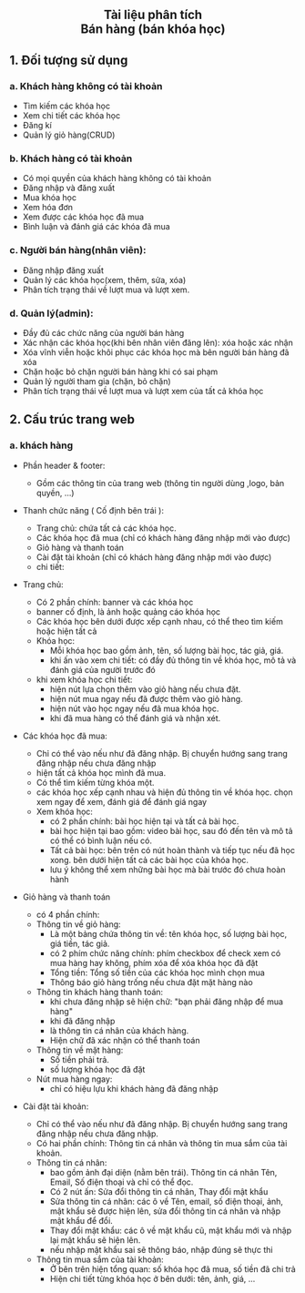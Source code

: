 <h2 align="center">
  Tài liệu phân tích <br>
  Bán hàng (bán khóa học)
</h2>

## 1. Đối tượng sử dụng

### a. Khách hàng không có tài khoản
-	Tìm kiếm các khóa học
-	Xem chi tiết các khóa học
-	Đăng kí
-	Quản lý giỏ hàng(CRUD)

### b. Khách hàng có tài khoản
-	Có mọi quyền của khách hàng không có tài khoản
-	Đăng nhập và đăng xuất
-	Mua khóa học
-	Xem hóa đơn
-	Xem được các khóa học đã mua
-	Bình luận và đánh giá các khóa đã mua

### c. Người bán hàng(nhân viên):
-	Đăng nhập đăng xuất
-	Quản lý các khóa học(xem, thêm, sửa, xóa)
-	Phân tích trạng thái về lượt mua và lượt xem.

### d. Quản lý(admin):
-	Đầy đủ các chức năng của người bán hàng
-	Xác nhận các khóa học(khi bên nhân viên đăng lên): xóa hoặc xác nhận
-	Xóa vĩnh viễn hoặc khôi phục các khóa học mà bên người bán hàng đã xóa
-	Chặn hoặc bỏ chặn người bán hàng khi có sai phạm
-	Quản lý người tham gia (chặn, bỏ chặn)
-	Phân tích trạng thái về lượt mua và lượt xem của tất cả khóa học

## 2. Cấu trúc trang web

### a. khách hàng 
- Phần header & footer:
  - Gồm các thông tin của trang web (thông tin người dùng ,logo, bản quyền, …)
- Thanh chức năng ( Cố định bên trái ):
  - Trang chủ: chứa tất cả các khóa học.
  - Các khóa học đã mua (chỉ có khách hàng đăng nhập mới vào được)
  - Giỏ hàng và thanh toán
  - Cài đặt tài khoản (chỉ có khách hàng đăng nhập mới vào được) 
  - chi tiết:
 
- Trang chủ:
  - Có 2 phần chính: banner và các khóa học
  - banner cố định, là ảnh hoặc quảng cáo khóa học
  - Các khóa học bên dưới được xếp cạnh nhau, có thể theo tìm kiếm hoặc hiện tất cả
  - Khóa học:
    - Mỗi khóa học bao gồm ảnh, tên, số lượng bài học, tác giả, giá.
    - khi ấn vào xem chi tiết: có đầy đủ thông tin về khóa học, mô tả và đánh giá của người trước đó
   - khi xem khóa học chi tiết: 
     - hiện nút lựa chọn thêm vào giỏ hàng nếu chưa đặt.
     - hiện nút mua ngay nếu đã được thêm vào giỏ hàng.
     - hiện nút vào học ngay nếu đã mua khóa học.
     - khi đã mua hàng có thể đánh giá và nhận xét.  
 
- Các khóa học đã mua:
  - Chỉ có thể vào nếu như đã đăng nhập. Bị chuyển hướng sang trang đăng nhập nếu chưa đăng nhập
  - hiện tất cả khóa học mình đã mua. 
  - Có thể tìm kiếm từng khóa một.
  - các khóa học xếp cạnh nhau và hiện đủ thông tin về khóa học. chọn xem ngay để xem, đánh giá để đánh giá ngay
  - Xem khóa học:
    - có 2 phần chính: bài học hiện tại và tất cả bài học.
    - bài học hiện tại bao gồm: video bài học, sau đó đến tên và mô tả có thể có bình luận nếu có.
    - Tất cả bài học: bên trên có nút hoàn thành và tiếp tục nếu đã học xong. bên dưới hiện tất cả các bài học của khóa học.
    - lưu ý không thể xem những bài học mà bài trước đó chưa hoàn hành

- Giỏ hàng và thanh toán
  - có 4 phần chính:
  - Thông tin về giỏ hàng:
    - Là một bảng chứa thông tin về: tên khóa học, số lượng bài học, giá tiền, tác giả.
    - có 2 phím chức năng chính: phím checkbox để check xem có mua hàng hay không, phím xóa để xóa khóa học đã đặt
    - Tổng tiền: Tổng số tiền của các khóa học mình chọn mua
    - Thông báo giỏ hàng trống nếu chưa đặt mặt hàng nào
  - Thông tin khách hàng thanh toán:
    - khi chưa đăng nhập sẽ hiện chữ: "bạn phải đăng nhập để mua hàng"
    - khi đã đăng nhập
    - là thông tin cá nhân của khách hàng.
    - Hiện chữ đã xác nhận có thể thanh toán 
  - Thông tin về mặt hàng:
    - Số tiền phải trả.
    - số lượng khóa học đã đặt
  - Nút mua hàng ngay:
    - chỉ có hiệu lựu khi khách hàng đã đăng nhập 
 
- Cài đặt tài khoản:
  - Chỉ có thể vào nếu như đã đăng nhập. Bị chuyển hướng sang trang đăng nhập nếu chưa đăng nhập.
  - Có hai phần chính: Thông tin cá nhân và thông tin mua sắm của tài khoản.
  - Thông tin cá nhân:
    - bao gồm ảnh đại diện (nằm bên trái). Thông tin cá nhân Tên, Email, Số điện thoại và chỉ có thể đọc.
    - Có 2 nút ấn: Sửa đổi thông tin cá nhân, Thay đổi mật khẩu
    - Sửa thông tin cá nhân: các ô về Tên, email, số điện thoại, ảnh, mật khẩu sẽ được hiện lên, sửa đổi thông tin cá nhân và nhập mật khẩu để đổi. 
    - Thay đổi mật khẩu: các ô về mật khẩu cũ, mật khẩu mới và nhập lại mật khẩu sẽ hiện lên.
    - nếu nhập mật khẩu sai sẽ thông báo, nhập đúng sẽ thực thi
  - Thông tin mua sắm của tài khoản:
    - Ở bên trên hiện tổng quan: số khóa học đã mua, số tiền đã chi trả
    - Hiện chi tiết từng khóa học ở bên dưới: tên, ảnh, giá, ...





